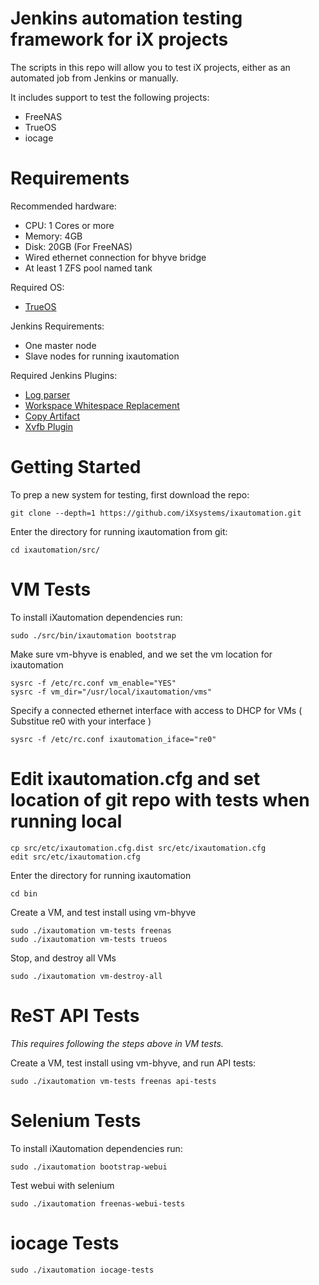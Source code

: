 Jenkins automation testing framework for iX projects
===========

The scripts in this repo will allow you to test iX projects, either as an automated job from Jenkins or manually.

It includes support to test the following projects:

 * FreeNAS
 * TrueOS
 * iocage

Requirements
============

Recommended hardware:
* CPU: 1 Cores or more
* Memory: 4GB
* Disk: 20GB (For FreeNAS)
* Wired ethernet connection for bhyve bridge
* At least 1 ZFS pool named tank

Required OS:

* [TrueOS](http://download.trueos.org/master/amd64/)

Jenkins Requirements:
* One master node
* Slave nodes for running ixautomation

Required Jenkins Plugins:

* [Log parser](https://wiki.jenkins.io/display/JENKINS/Log+Parser+Plugin)
* [Workspace Whitespace Replacement](https://wiki.jenkins.io/display/JENKINS/Workspace+Whitespace+Replacement+Plugin)
* [Copy Artifact](https://wiki.jenkins.io/display/JENKINS/Copy+Artifact+Plugin)
* [Xvfb Plugin](https://wiki.jenkins.io/display/JENKINS/Xvfb+Plugin)


Getting Started
============

To prep a new system for testing, first download the repo:

```
git clone --depth=1 https://github.com/iXsystems/ixautomation.git
```

Enter the directory for running ixautomation from git:

```
cd ixautomation/src/
```


VM Tests
============

To install iXautomation dependencies run:

```
sudo ./src/bin/ixautomation bootstrap
```

Make sure vm-bhyve is enabled, and we set the vm location for ixautomation

```
sysrc -f /etc/rc.conf vm_enable="YES"
sysrc -f vm_dir="/usr/local/ixautomation/vms"
```

Specify a connected ethernet interface with access to DHCP for VMs ( Substitue re0 with your interface )

```
sysrc -f /etc/rc.conf ixautomation_iface="re0"
```

# Edit ixautomation.cfg and set location of git repo with tests when running local

```
cp src/etc/ixautomation.cfg.dist src/etc/ixautomation.cfg
edit src/etc/ixautomation.cfg
```

Enter the directory for running ixautomation

```
cd bin
```

Create a VM, and test install using vm-bhyve

```
sudo ./ixautomation vm-tests freenas
sudo ./ixautomation vm-tests trueos
```

Stop, and destroy all VMs

```
sudo ./ixautomation vm-destroy-all
```


ReST API Tests
============

*This requires following the steps above in VM tests.*

Create a VM, test install using vm-bhyve, and run API tests:
```
sudo ./ixautomation vm-tests freenas api-tests
```


Selenium Tests
============
To install iXautomation dependencies run:

```
sudo ./ixautomation bootstrap-webui
```

Test webui with selenium
```
sudo ./ixautomation freenas-webui-tests
```


iocage Tests
============
```
sudo ./ixautomation iocage-tests
```
